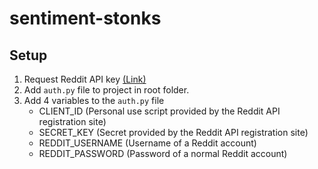 # sentiment-stonks

## Setup

1. Request Reddit API key [(Link)](https://www.reddit.com/prefs/apps)
2. Add `auth.py` file to project in root folder.
3. Add 4 variables to the `auth.py` file
   - CLIENT_ID (Personal use script provided by the Reddit API registration site)
   - SECRET_KEY (Secret provided by the Reddit API registration site)
   - REDDIT_USERNAME (Username of a Reddit account)
   - REDDIT_PASSWORD (Password of a normal Reddit account)
